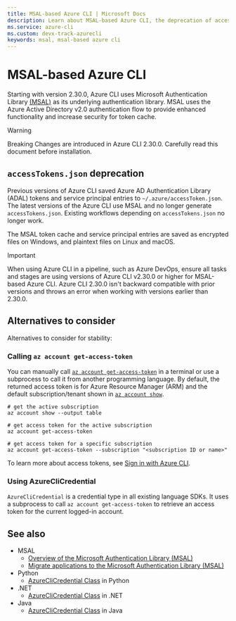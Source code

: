 ```yaml
---
title: MSAL-based Azure CLI | Microsoft Docs
description: Learn about MSAL-based Azure CLI, the deprecation of accessTokens.json, and how to securely authenticate using MSAL and AzureCliCredential.
ms.service: azure-cli
ms.custom: devx-track-azurecli
keywords: msal, msal-based azure cli
---
```


# MSAL-based Azure CLI

Starting with version 2.30.0, Azure CLI uses Microsoft Authentication Library [(MSAL)][09] as its
underlying authentication library. MSAL uses the Azure Active Directory v2.0 authentication flow to
provide enhanced functionality and increase security for token cache.

> [!WARNING]
> Breaking Changes are introduced in Azure CLI 2.30.0. Carefully read this document before
> installation.

## `accessTokens.json` deprecation

Previous versions of Azure CLI saved Azure AD Authentication Library (ADAL) tokens and service
principal entries to `~/.azure/accessToken.json`. The latest versions of the Azure CLI use MSAL and
no longer generate `accessTokens.json`. Existing workflows depending on `accessTokens.json` no longer
work.

The MSAL token cache and service principal entries are saved as encrypted files on Windows, and
plaintext files on Linux and macOS.

> [!IMPORTANT]
> When using Azure CLI in a pipeline, such as Azure DevOps, ensure all tasks and stages are using
> versions of Azure CLI v2.30.0 or higher for MSAL-based Azure CLI. Azure CLI 2.30.0 isn't backward
> compatible with prior versions and throws an error when working with versions earlier than 2.30.0.

## Alternatives to consider

Alternatives to consider for stability:

### Calling `az account get-access-token`

You can manually call [`az account get-access-token`][04] in a terminal or use a subprocess to call
it from another programming language. By default, the returned access token is for Azure Resource
Manager (ARM) and the default subscription/tenant shown in [`az account show`][05].

```azurecli
# get the active subscription
az account show --output table

# get access token for the active subscription
az account get-access-token

# get access token for a specific subscription
az account get-access-token --subscription "<subscription ID or name>"
```

To learn more about access tokens, see [Sign in with Azure CLI][01].

### Using AzureCliCredential

`AzureCliCredential` is a credential type in all existing language SDKs. It uses a subprocess to
call `az account get-access-token` to retrieve an access token for the current logged-in account.

## See also

- MSAL
  - [Overview of the Microsoft Authentication Library (MSAL)][03]
  - [Migrate applications to the Microsoft Authentication Library (MSAL)][02]
- Python
  - [AzureCliCredential Class][08] in Python
- .NET
  - [AzureCliCredential Class][06] in .NET
- Java
  - [AzureCliCredential Class][07] in Java

<!-- link references -->

[01]: ./authenticate-azure-cli-interactively.md#refresh-tokens
[02]: /azure/active-directory/develop/msal-migration
[03]: /azure/active-directory/develop/msal-overview
[04]: /cli/azure/account#az_account_get_access_token
[05]: /cli/azure/account#az_account_show
[06]: /dotnet/api/azure.identity.azureclicredential
[07]: /java/api/com.azure.identity.azureclicredential
[08]: /python/api/azure-identity/azure.identity.azureclicredential
[09]: https://github.com/AzureAD/microsoft-authentication-library-for-python
